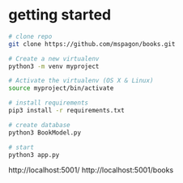# getting started

```bash
# clone repo
git clone https://github.com/mspagon/books.git

# Create a new virtualenv
python3 -m venv myproject

# Activate the virtualenv (OS X & Linux)
source myproject/bin/activate

# install requirements
pip3 install -r requirements.txt

# create database
python3 BookModel.py

# start
python3 app.py
```

http://localhost:5001/
http://localhost:5001/books

